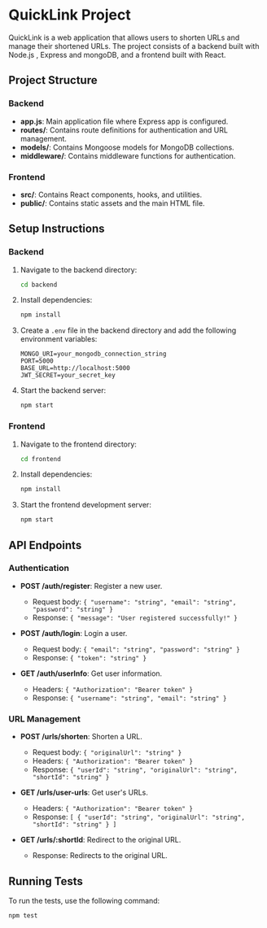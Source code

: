 # QuickLink Project

QuickLink is a web application that allows users to shorten URLs and manage their shortened URLs. The project consists of a backend built with Node.js , Express and mongoDB, and a frontend built with React.

## Project Structure

### Backend

- **app.js**: Main application file where Express app is configured.
- **routes/**: Contains route definitions for authentication and URL management.
- **models/**: Contains Mongoose models for MongoDB collections.
- **middleware/**: Contains middleware functions for authentication.

### Frontend

- **src/**: Contains React components, hooks, and utilities.
- **public/**: Contains static assets and the main HTML file.

## Setup Instructions

### Backend

1. Navigate to the backend directory:
    ```bash
    cd backend
    ```

2. Install dependencies:
    ```bash
    npm install
    ```

3. Create a `.env` file in the backend directory and add the following environment variables:
    ```env
    MONGO_URI=your_mongodb_connection_string
    PORT=5000
    BASE_URL=http://localhost:5000
    JWT_SECRET=your_secret_key
    ```

4. Start the backend server:
    ```bash
    npm start
    ```

### Frontend

1. Navigate to the frontend directory:
    ```bash
    cd frontend
    ```

2. Install dependencies:
    ```bash
    npm install
    ```

3. Start the frontend development server:
    ```bash
    npm start
    ```

## API Endpoints

### Authentication

- **POST /auth/register**: Register a new user.
    - Request body: `{ "username": "string", "email": "string", "password": "string" }`
    - Response: `{ "message": "User registered successfully!" }`

- **POST /auth/login**: Login a user.
    - Request body: `{ "email": "string", "password": "string" }`
    - Response: `{ "token": "string" }`

- **GET /auth/userInfo**: Get user information.
    - Headers: `{ "Authorization": "Bearer token" }`
    - Response: `{ "username": "string", "email": "string" }`

### URL Management

- **POST /urls/shorten**: Shorten a URL.
    - Request body: `{ "originalUrl": "string" }`
    - Headers: `{ "Authorization": "Bearer token" }`
    - Response: `{ "userId": "string", "originalUrl": "string", "shortId": "string" }`

- **GET /urls/user-urls**: Get user's URLs.
    - Headers: `{ "Authorization": "Bearer token" }`
    - Response: `[ { "userId": "string", "originalUrl": "string", "shortId": "string" } ]`

- **GET /urls/:shortId**: Redirect to the original URL.
    - Response: Redirects to the original URL.



## Running Tests

To run the tests, use the following command:

```bash
npm test
```


